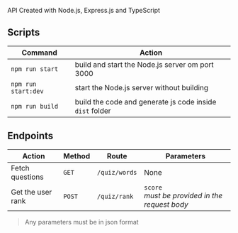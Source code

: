 API Created with Node.js, Express.js and TypeScript
## Scripts
| Command  | Action |
| ------------- | ------------- |
| `npm run start`  | build and start the Node.js server om port 3000 |
| `npm run start:dev`  | start the Node.js server without building|
| `npm run build`  | build the code and generate js code inside `dist` folder|

## Endpoints
| Action  | Method | Route | Parameters |
| ------------- | ------------- | ------------- | ------------- |
| Fetch questions  |`GET` | `/quiz/words` | None |
| Get the user rank  | `POST` | `/quiz/rank` | `score` <br> *must be provided in the request body*  |
> Any parameters must be in json format